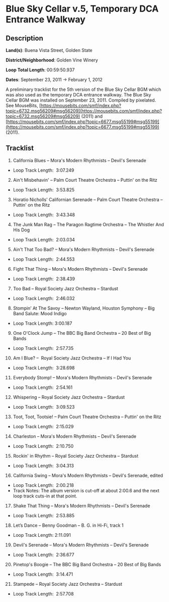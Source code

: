 # Blue Sky Cellar v.5, Temporary DCA Entrance Walkway

## Description

**Land(s)**: Buena Vista Street, Golden State

**District/Neighborhood**: Golden Vine Winery

**Loop Total Length**: 00:59:50.937

**Dates**: September 23, 2011 → February 1, 2012

A preliminary tracklist for the 5th version of the Blue Sky Cellar BGM which was also used as the temporary DCA entrance walkway. The Blue Sky Cellar BGM was installed on September 23, 2011. Compiled by pixelated. See MouseBits, [https://mousebits.com/smf/index.php?topic=6732.msg56209#msg56209](https://mousebits.com/smf/index.php?topic=6732.msg56209#msg56209) (2011) and [https://mousebits.com/smf/index.php?topic=6677.msg55199#msg55199](https://mousebits.com/smf/index.php?topic=6677.msg55199#msg55199) (2011).

## Tracklist

1. California Blues – Mora's Modern Rhythmists – Devil's Serenade 
- Loop Track Length:  3:07.249

2. Ain't Misbehavin' – Palm Court Theatre Orchestra – Puttin' on the Ritz 
- Loop Track Length:  3:53.825

3. Horatio Nicholls' Californian Serenade – Palm Court Theatre Orchestra – Puttin' on the Ritz 
- Loop Track Length:  3:43.348

4. The Junk Man Rag – The Paragon Ragtime Orchestra – The Whistler And His Dog 
- Loop Track Length:  2:03.034

5. Ain't That Too Bad? – Mora's Modern Rhythmists – Devil's Serenade 
- Loop Track Length:  2:44.553

6. Fight That Thing – Mora's Modern Rhythmists – Devil's Serenade 
- Loop Track Length:  2:38.439

7. Too Bad – Royal Society Jazz Orchestra – Stardust 
- Loop Track Length:  2:46.032

8. Stompin’ At The Savoy – Newton Wayland, Houston Symphony – Big Band Salute: Mood Indigo 
- Loop Track Length: 3:00.187

9. One O'Clock Jump – The BBC Big Band Orchestra – 20 Best of Big Bands 
- Loop Track Length:  2:57.735

10. Am I Blue? –  Royal Society Jazz Orchestra – If I Had You 
- Loop Track Length:  3:28.698

11. Everybody Stomp! – Mora's Modern Rhythmists – Devil's Serenade 
- Loop Track Length:  2:54.161

12. Whispering – Royal Society Jazz Orchestra – Stardust 
- Loop Track Length:  3:09.523

13. Toot, Toot, Tootsie! – Palm Court Theatre Orchestra – Puttin' on the Ritz 
- Loop Track Length:  2:15.029

14. Charleston – Mora's Modern Rhythmists – Devil's Serenade 
- Loop Track Length:  2:10.750

15. Rockin' in Rhythm – Royal Society Jazz Orchestra – Stardust 
- Loop Track Length:  3:04.313

16. California Swing – Mora's Modern Rhythmists – Devil's Serenade, edited 
- Loop Track Length:  2:00.218
- Track Notes: The album version is cut-off at about 2:00.6 and the next loop track cuts-in at that point.

17. Shake That Thing – Mora's Modern Rhythmists – Devil's Serenade 
- Loop Track Length:  2:53.885

18. Let’s Dance – Benny Goodman – B. G. in Hi-Fi, track 1 
- Loop Track Length: 2:11.091

19. Devil's Serenade – Mora's Modern Rhythmists – Devil's Serenade 
- Loop Track Length:  2:36.677

20. Pinetop's Boogie – The BBC Big Band Orchestra – 20 Best of Big Bands 
- Loop Track Length:  3:14.471

21. Stampede – Royal Society Jazz Orchestra – Stardust 
- Loop Track Length:  2:57.708
